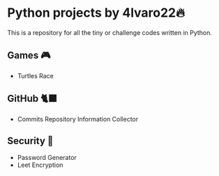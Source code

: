 # Python projects by 4lvaro22🔥
This is a repository for all the tiny or challenge codes written in Python.

## Games 🎮
- Turtles Race 

## GitHub 🐈‍⬛
- Commits Repository Information Collector

## Security 🔐
- Password Generator
- Leet Encryption
